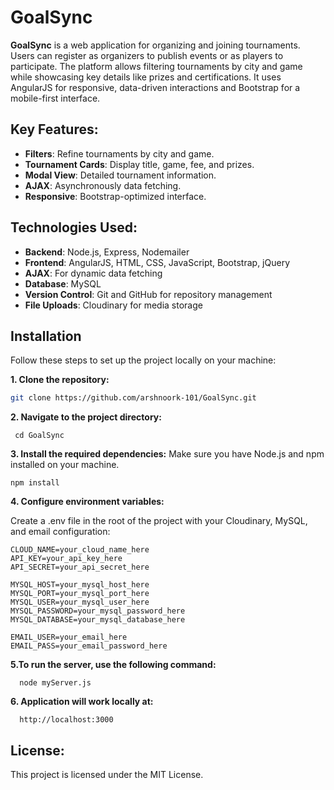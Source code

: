 # GoalSync

**GoalSync** is a web application for organizing and joining tournaments. Users can register as organizers to publish events or as players to participate. The platform allows filtering tournaments by city and game while showcasing key details like prizes and certifications. It uses AngularJS for responsive, data-driven interactions and Bootstrap for a mobile-first interface.

## Key Features:

- **Filters**: Refine tournaments by city and game.
- **Tournament Cards**: Display title, game, fee, and prizes.
- **Modal View**: Detailed tournament information.
- **AJAX**: Asynchronously data fetching.
- **Responsive**: Bootstrap-optimized interface.

## Technologies Used:

- **Backend**: Node.js, Express, Nodemailer
- **Frontend**: AngularJS, HTML, CSS, JavaScript, Bootstrap, jQuery
- **AJAX**: For dynamic data fetching
- **Database**: MySQL
- **Version Control**: Git and GitHub for repository management
- **File Uploads**: Cloudinary for media storage

## Installation

Follow these steps to set up the project locally on your machine:

<b>1. Clone the repository:</b>
   ```bash
   git clone https://github.com/arshnoork-101/GoalSync.git
   ```

<b>2. Navigate to the project directory:</b>
  ```
   cd GoalSync
  ```

<b>3. Install the required dependencies:</b>
  Make sure you have Node.js and npm installed on your machine. 
   ```
   npm install
   ```

<b>4. Configure environment variables:</b>

Create a .env file in the root of the project with your Cloudinary, MySQL, and email configuration:
```
CLOUD_NAME=your_cloud_name_here
API_KEY=your_api_key_here
API_SECRET=your_api_secret_here

MYSQL_HOST=your_mysql_host_here
MYSQL_PORT=your_mysql_port_here
MYSQL_USER=your_mysql_user_here
MYSQL_PASSWORD=your_mysql_password_here
MYSQL_DATABASE=your_mysql_database_here

EMAIL_USER=your_email_here
EMAIL_PASS=your_email_password_here
```

<b>5.To run the server, use the following command:</b>
```
  node myServer.js
```
<b>6. Application will work locally at: </b>
```
  http://localhost:3000
```

## License:
This project is licensed under the MIT License.
